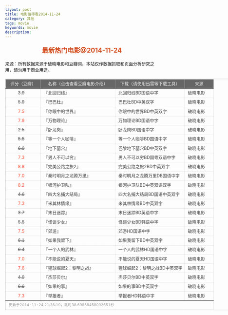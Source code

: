 ```yaml
---
layout: post
title: 电影值得看2014-11-24
category: 其他
tags: movie
keywords: movie 
description: 
---
```

<h2 style="text-align:center;color:#D54E21;margin:20px auto">最新热门电影@2014-11-24</h2>
<div>来源：所有数据来源于破晓电影和豆瓣网，本站仅作数据抓取和页面分析研究之用，请勿用于商业用途。</div>
<table id="movietb">
   <thead>
     <tr>
       <td width="100px">评分（豆瓣）</td>
       <td width="230px">名称（点击查看豆瓣电影介绍）</td>
       <td>下载（请使用迅雷等下载工具）</td>
       <td width="80px">来源</td>
     </tr>
   </thead>
   <tbody>
    <tr><td><a class="grade_bad" href="http://movie.douban.com/subject/25663134/collections" target="_blank">3.9</a></td>      <td>『<a class="movie" href="http://movie.douban.com/subject/25663134/" target="_blank">北回归线</a>』</td>      <td><a class="dllink" href="ftp://4:4@p13.poxiao.com:8202/[www.poxiao.com破晓电影]北回归线BD国语中字.rmvb" target="_blank">北回归线BD国语中字</a></td>      <td><a class="dlsource" href="http://www.poxiao.com/movie/37827.html" target="_blank">破晓电影</a><br /></td>    </tr>    <tr><td><a class="grade_bad" href="http://movie.douban.com/subject/25785812/collections" target="_blank">5.9</a></td>      <td>『<a class="movie" href="http://movie.douban.com/subject/25785812/" target="_blank">巴巴杜</a>』</td>      <td><a class="dllink" href="ftp://6:6@p27.poxiao.com:8201/[www.poxiao.com破晓电影]巴巴杜BD中英双字.rmvb" target="_blank">巴巴杜BD中英双字</a></td>      <td><a class="dlsource" href="http://www.poxiao.com/movie/37825.html" target="_blank">破晓电影</a><br /></td>    </tr>    <tr><td><a class="grade_good" href="http://movie.douban.com/subject/10549480/collections" target="_blank">7.5</a></td>      <td>『<a class="movie" href="http://movie.douban.com/subject/10549480/" target="_blank">你眼中的世界</a>』</td>      <td><a class="dllink" href="ftp://7:7@p27.poxiao.com:8201/[www.poxiao.com破晓电影]你眼中的世界BD中英双字.rmvb" target="_blank">你眼中的世界BD中英双字</a></td>      <td><a class="dlsource" href="http://www.poxiao.com/movie/37824.html" target="_blank">破晓电影</a><br /></td>    </tr>    <tr><td><a class="grade_good" href="http://movie.douban.com/subject/24815950/collections" target="_blank">7.9</a></td>      <td>『<a class="movie" href="http://movie.douban.com/subject/24815950/" target="_blank">万物理论</a>』</td>      <td><a class="dllink" href="ftp://5:5@p27.poxiao.com:8201/[www.poxiao.com破晓电影]万物理论BD国语中字.rmvb" target="_blank">万物理论BD国语中字</a></td>      <td><a class="dlsource" href="http://www.poxiao.com/movie/37823.html" target="_blank">破晓电影</a><br /></td>    </tr>    <tr><td><a class="grade_bad" href="http://movie.douban.com/subject/11632596/collections" target="_blank">2.5</a></td>      <td>『<a class="movie" href="http://movie.douban.com/subject/11632596/" target="_blank">卧龙岗</a>』</td>      <td><a class="dllink" href="ftp://5:5@p13.poxiao.com:8202/[www.poxiao.com破晓电影]卧龙岗BD国语中字.rmvb" target="_blank">卧龙岗BD国语中字</a></td>      <td><a class="dlsource" href="http://www.poxiao.com/movie/37822.html" target="_blank">破晓电影</a><br /></td>    </tr>    <tr><td><a class="grade_bad" href="http://movie.douban.com/subject/25753166/collections" target="_blank">5.5</a></td>      <td>『<a class="movie" href="http://movie.douban.com/subject/25753166/" target="_blank">等一个人咖啡</a>』</td>      <td><a class="dllink" href="ftp://4:4@p13.poxiao.com:8202/[www.poxiao.com破晓电影]等一个人咖啡BD国语中字.rmvb" target="_blank">等一个人咖啡BD国语中字</a></td>      <td><a class="dlsource" href="http://www.poxiao.com/movie/37821.html" target="_blank">破晓电影</a><br /></td>    </tr>    <tr><td><a class="grade_bad" href="http://movie.douban.com/subject/25821124/collections" target="_blank">6.0</a></td>      <td>『<a class="movie" href="http://movie.douban.com/subject/25821124/" target="_blank">地下墓穴</a>』</td>      <td><a class="dllink" href="ftp://4:4@p27.poxiao.com:8201/[www.poxiao.com破晓电影]巴黎地下墓穴BD中英双字.rmvb" target="_blank">巴黎地下墓穴BD中英双字</a></td>      <td><a class="dlsource" href="http://www.poxiao.com/movie/37820.html" target="_blank">破晓电影</a><br /></td>    </tr>    <tr><td><a class="grade_good" href="http://movie.douban.com/subject/25824741/collections" target="_blank">7.3</a></td>      <td>『<a class="movie" href="http://movie.douban.com/subject/25824741/" target="_blank">男人不可以穷</a>』</td>      <td><a class="dllink" href="ftp://3:3@p27.poxiao.com:8201/[www.poxiao.com破晓电影]男人不可以穷BD国粤双语中字.mkv" target="_blank">男人不可以穷BD国粤双语中字</a></td>      <td><a class="dlsource" href="http://www.poxiao.com/movie/37817.html" target="_blank">破晓电影</a><br /></td>    </tr>    <tr><td><a class="grade_good" href="http://movie.douban.com/subject/25764328/collections" target="_blank">8.8</a></td>      <td>『<a class="movie" href="http://movie.douban.com/subject/25764328/" target="_blank">完美公路之旅2</a>』</td>      <td><a class="dllink" href="ftp://3:3@p13.poxiao.com:8202/[www.poxiao.com破晓电影]完美公路之旅2BD中英双字.rmvb" target="_blank">完美公路之旅2BD中英双字</a></td>      <td><a class="dlsource" href="http://www.poxiao.com/movie/37816.html" target="_blank">破晓电影</a><br /></td>    </tr>    <tr><td><a class="grade_good" href="http://movie.douban.com/subject/6721670/collections" target="_blank">7.0</a></td>      <td>『<a class="movie" href="http://movie.douban.com/subject/6721670/" target="_blank">秦时明月之龙腾万里</a>』</td>      <td><a class="dllink" href="ftp://2:2@p13.poxiao.com:8202/[www.poxiao.com破晓电影]秦时明月之龙腾万里DB国语中字.rmvb" target="_blank">秦时明月之龙腾万里DB国语中字</a></td>      <td><a class="dlsource" href="http://www.poxiao.com/movie/37813.html" target="_blank">破晓电影</a><br /></td>    </tr>    <tr><td><a class="grade_good" href="http://movie.douban.com/subject/7065154/collections" target="_blank">8.2</a></td>      <td>『<a class="movie" href="http://movie.douban.com/subject/7065154/" target="_blank">银河护卫队</a>』</td>      <td><a class="dllink" href="ftp://1:1@p13.poxiao.com:8202/[www.poxiao.com破晓电影]银河护卫队BD中英双语双字.mkv" target="_blank">银河护卫队BD中英双语双字</a></td>      <td><a class="dlsource" href="http://www.poxiao.com/movie/37812.html" target="_blank">破晓电影</a><br /></td>    </tr>    <tr><td><a class="grade_bad" href="http://movie.douban.com/subject/10604893/collections" target="_blank">4.6</a></td>      <td>『<a class="movie" href="http://movie.douban.com/subject/10604893/" target="_blank">四大名捕大结局</a>』</td>      <td><a class="dllink" href="ftp://8:8@p13.poxiao.com:8202/[www.poxiao.com破晓电影]四大名捕大结局BD中英双字.rmvb" target="_blank">四大名捕大结局BD国语中英双字</a></td>      <td><a class="dlsource" href="http://www.poxiao.com/movie/37720.html" target="_blank">破晓电影</a><br /></td>    </tr>    <tr><td><a class="grade_good" href="http://movie.douban.com/subject/24844032/collections" target="_blank">7.3</a></td>      <td>『<a class="movie" href="http://movie.douban.com/subject/24844032/" target="_blank">米其林情缘</a>』</td>      <td><a class="dllink" href="ftp://2:2@p27.poxiao.com:8201/[www.poxiao.com破晓电影]米其林情缘BD中英双字.rmvb" target="_blank">米其林情缘BD中英双字</a></td>      <td><a class="dlsource" href="http://www.poxiao.com/movie/37811.html" target="_blank">破晓电影</a><br /></td>    </tr>    <tr><td><a class="grade_bad" href="http://movie.douban.com/subject/21324299/collections" target="_blank">3.7</a></td>      <td>『<a class="movie" href="http://movie.douban.com/subject/21324299/" target="_blank">末日迷踪</a>』</td>      <td><a class="dllink" href="ftp://6:6@p13.poxiao.com:8202/[www.poxiao.com破晓电影]末日迷踪BD英语中字.rmvb" target="_blank">末日迷踪BD英语中字</a></td>      <td><a class="dlsource" href="http://www.poxiao.com/movie/37810.html" target="_blank">破晓电影</a><br /></td>    </tr>    <tr><td><a class="grade_bad" href="http://movie.douban.com/subject/25823125/collections" target="_blank">5.5</a></td>      <td>『<a class="movie" href="http://movie.douban.com/subject/25823125/" target="_blank">怪谈少女</a>』</td>      <td><a class="dllink" href="ftp://5:5@p13.poxiao.com:8202/[www.poxiao.com破晓电影]怪谈少女BD韩语中字.rmvb" target="_blank">怪谈少女BD韩语中字</a></td>      <td><a class="dlsource" href="http://www.poxiao.com/movie/37809.html" target="_blank">破晓电影</a><br /></td>    </tr>    <tr><td><a class="grade_good" href="http://movie.douban.com/subject/10771216/collections" target="_blank">7.5</a></td>      <td>『<a class="movie" href="http://movie.douban.com/subject/10771216/" target="_blank">郊游</a>』</td>      <td><a class="dllink" href="ftp://7:7@p27.poxiao.com:8201/[www.poxiao.com破晓电影]郊游HD国语中字.rmvb" target="_blank">郊游HD国语中字</a></td>      <td><a class="dlsource" href="http://www.poxiao.com/movie/37808.html" target="_blank">破晓电影</a><br /></td>    </tr>    <tr><td><a class="grade_bad" href="http://movie.douban.com/subject/3428529/collections" target="_blank">6.1</a></td>      <td>『<a class="movie" href="http://movie.douban.com/subject/3428529/" target="_blank">如果我留下</a>』</td>      <td><a class="dllink" href="ftp://8:8@p27.poxiao.com:8201/[www.poxiao.com破晓电影]如果我留下BD中英双字.rmvb" target="_blank">如果我留下BD中英双字</a></td>      <td><a class="dlsource" href="http://www.poxiao.com/movie/37806.html" target="_blank">破晓电影</a><br /></td>    </tr>    <tr><td><a class="grade_bad" href="http://movie.douban.com/subject/24695277/collections" target="_blank">6.4</a></td>      <td>『<a class="movie" href="http://movie.douban.com/subject/24695277/" target="_blank">一个人的武林</a>』</td>      <td><a class="dllink" href="ftp://4:4@p13.poxiao.com:8202/[www.poxiao.com破晓电影]一个人的武林HD国语中字.rmvb" target="_blank">一个人的武林HD国语中字</a></td>      <td><a class="dlsource" href="http://www.poxiao.com/movie/37804.html" target="_blank">破晓电影</a><br /></td>    </tr>    <tr><td><a class="grade_good" href="http://movie.douban.com/subject/25743833/collections" target="_blank">7.0</a></td>      <td>『<a class="movie" href="http://movie.douban.com/subject/25743833/" target="_blank">不能说的夏天</a>』</td>      <td><a class="dllink" href="ftp://5:5@p27.poxiao.com:8201/[www.poxiao.com破晓电影]不能说的夏天HD国语中字.rmvb" target="_blank">不能说的夏天HD国语中字</a></td>      <td><a class="dlsource" href="http://www.poxiao.com/movie/37803.html" target="_blank">破晓电影</a><br /></td>    </tr>    <tr><td><a class="grade_good" href="http://movie.douban.com/subject/7046723/collections" target="_blank">7.6</a></td>      <td>『<a class="movie" href="http://movie.douban.com/subject/7046723/" target="_blank">猩球崛起2：黎明之战</a>』</td>      <td><a class="dllink" href="ftp://3:3@p13.poxiao.com:8202/[www.poxiao.com破晓电影]猩球崛起2：黎明之战BD中英双字.rmvb" target="_blank">猩球崛起2：黎明之战BD中英双字</a></td>      <td><a class="dlsource" href="http://www.poxiao.com/movie/37753.html" target="_blank">破晓电影</a><br /></td>    </tr>    <tr><td><a class="grade_bad" href="http://movie.douban.com/subject/21355504/collections" target="_blank">4.9</a></td>      <td>『<a class="movie" href="http://movie.douban.com/subject/21355504/" target="_blank">杰莎贝尔</a>』</td>      <td><a class="dllink" href="ftp://2:2@p13.poxiao.com:8202/[www.poxiao.com破晓电影]杰莎贝尔BD中英双字.rmvb" target="_blank">杰莎贝尔BD中英双字</a></td>      <td><a class="dlsource" href="http://www.poxiao.com/movie/37800.html" target="_blank">破晓电影</a><br /></td>    </tr>    <tr><td><a class="grade_bad" href="http://movie.douban.com/subject/3914512/collections" target="_blank">6.6</a></td>      <td>『<a class="movie" href="http://movie.douban.com/subject/3914512/" target="_blank">如果的事</a>』</td>      <td><a class="dllink" href="ftp://4:4@p27.poxiao.com:8201/[www.poxiao.com破晓电影]如果的事BD中英双字.rmvb" target="_blank">如果的事BD中英双字</a></td>      <td><a class="dlsource" href="http://www.poxiao.com/movie/37799.html" target="_blank">破晓电影</a><br /></td>    </tr>    <tr><td><a class="grade_good" href="http://movie.douban.com/subject/25723095/collections" target="_blank">7.3</a></td>      <td>『<a class="movie" href="http://movie.douban.com/subject/25723095/" target="_blank">举报者</a>』</td>      <td><a class="dllink" href="ftp://1:1@p13.poxiao.com:8202/[www.poxiao.com破晓电影]举报者HD韩语中字.rmvb" target="_blank">举报者HD韩语中字</a></td>      <td><a class="dlsource" href="http://www.poxiao.com/movie/37798.html" target="_blank">破晓电影</a><br /></td>    </tr>
  </tbody>
  <tfoot>
    <tr>
      <td colspan="4">更新于2014-11-24 21:36:19，耗时38.69858458092651秒</td>
    </tr>
  </tfoot>
</table>
<style>
#movietb {width:790px;border:1px #CCCCCC solid;font-size:14px;margin:20px auto;}
#movietb td {border:1px #CCCCCC dotted;line-height:24px;vertical-align: middle;}
#movietb a {text-decoration:none;color:#464646; text-shadow:0 1px 0 #F2F2F2;border:0!important}
#movietb a:hover {text-decoration:underline;color:#D54E21;}
#movietb tbody tr:hover{background:#CCC}
.grade_good {color:#FF5138!important;margin-left:30px}
.grade_bad {text-decoration:line-through!important;margin-left:30px}
#movietb thead {background-color:#666;color:#eee;text-align:center}
#movietb tbody {text-align:left;}
#movietb tbody td {padding-left:10px;}
#movietb tfoot td,.size {padding-left: 10px;font-size:12px;color:#999}
</style>